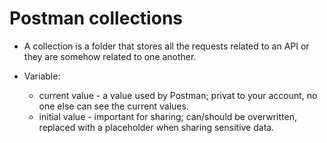 # Postman collections
- A collection is a folder that stores all the requests related to an API or they are somehow related to one another.

- Variable:
  - current value - a value used by Postman; privat to your account, no one else can see the current values.
  - initial value - important for sharing; can/should be overwritten, replaced with a placeholder when sharing sensitive data.
